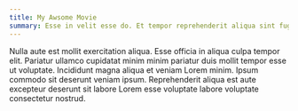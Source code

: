 ```yaml
---
title: My Awsome Movie
summary: Esse in velit esse do. Et tempor reprehenderit aliqua sint fugiat cillum Lorem non nostrud veniam mollit. In sunt sit nisi qui reprehenderit magna sit excepteur. Eiusmod ut laborum dolore labore eu aute aute.
---
```

  Nulla aute est mollit exercitation aliqua. Esse officia in aliqua culpa tempor elit. Pariatur ullamco cupidatat minim minim pariatur duis mollit tempor esse ut voluptate. Incididunt magna aliqua et veniam Lorem minim. Ipsum commodo sit deserunt veniam ipsum. Reprehenderit aliqua est aute excepteur deserunt sit labore Lorem esse voluptate labore voluptate consectetur nostrud.
